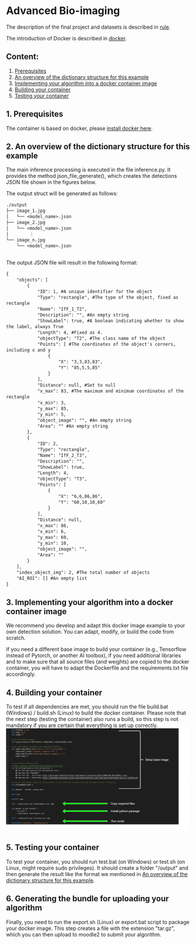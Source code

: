 # Advanced Bio-imaging
The description of the final project and datasets is described in [rule](https://docs.google.com/presentation/d/1KWdDUJBOFQ-l1_yq7ieJCVcWiquQTDbk/edit?usp=drive_link&ouid=118423424017349178188&rtpof=true&sd=true). 

The introduction of Docker is described in [docker](https://docs.google.com/presentation/d/1HOZIq5sPQXHh3e0X5C21qwqrKF_9VX_T/edit?usp=drive_link&ouid=118423424017349178188&rtpof=true&sd=true).

## Content:
1. [Prerequisites](#prerequisites)
2. [An overview of the dictionary structure for this example](#overview)
3. [Implementing your algorithm into a docker container image](#todocker)
4. [Building your container](#build)
5. [Testing your container](#test)

## 1. Prerequisites <a name="prerequisites"></a>

The container is based on docker, please [install docker here](https://www.docker.com/get-started). 

## 2. An overview of the dictionary structure for this example <a name="overview"></a>

The main inference processing is executed in the file inference.py. It provides the method json_file_generate(), which creates the detections JSON file shown in the figures below.

The output struct will be generated as follows:
```
./output
├── image_1.jpg
│   └── <model_name>.json    
├── image_2.jpg
│   └── <model_name>.json    
│        ⋮
└── image_n.jpg
    └── <model_name>.json    
  
```

The output JSON file will result in the following format:
```
{
    "objects": [
        {
            "ID": 1, #A unique identifier for the object
            "Type": "rectangle", #The type of the object, fixed as rectangle
            "Name": "IfF_1_T2",
            "Description": "", #An empty string
            "ShowLabel": true, #A boolean indicating whether to show the label, always True
            "Length": 4, #Fixed as 4.
            "objectType": "T2", #The class name of the object
            "Points": [ #The coordinates of the object's corners, including x and y
                {
                    "X": "3,3,83,83",
                    "Y": "85,5,5,85"
                }
            ],
            "Distance": null, #Set to null
            "x_max": 83, #The maximum and minimum coordinates of the rectangle
            "x_min": 3,
            "y_max": 85,
            "y_min": 5,
            "object_image": "", #An empty string
            "Area": "" #An empty string
        },
        {
            "ID": 2,
            "Type": "rectangle",
            "Name": "IfF_2_T3",
            "Description": "",
            "ShowLabel": true,
            "Length": 4,
            "objectType": "T3",
            "Points": [
                {
                    "X": "6,6,86,86",
                    "Y": "60,10,10,60"
                }
            ],
            "Distance": null,
            "x_max": 86,
            "x_min": 6,
            "y_max": 60,
            "y_min": 10,
            "object_image": "",
            "Area": ""
        }
    ],
    "index_object_img": 2, #The total number of objects
    "AI_ROI": [] #An empty list
}
```
## 3. Implementing your algorithm into a docker container image <a name="todocker"></a>
We recommend you develop and adapt this docker image example to your own detection solution. You can adapt, modify, or build the code from scratch.

If you need a different base image to build your container (e.g., Tensorflow instead of Pytorch, or another AI toolbox), if you need additional libraries and to make sure that all source files (and weights) are copied to the docker container, you will have to adapt the Dockerfile and the requirements.txt file accordingly.

## 4. Building your container <a name="build"></a>
To test if all dependencies are met, you should run the file build.bat (Windows) / build.sh (Linux) to build the docker container. Please note that the next step (testing the container) also runs a build, so this step is not mandatory if you are certain that everything is set up correctly.
<img width="1299" src="docs/2.png">

## 5. Testing your container <a name="test"></a>
To test your container, you should run test.bat (on Windows) or test.sh (on Linux, might require sudo privileges). It should create a folder "/output" and then generate the result like the format we mentioned in [An overview of the dictionary structure for this example](#overview).

## 6. Generating the bundle for uploading your algorithm <a name="export"></a>
Finally, you need to run the export.sh (Linux) or export.bat script to package your docker image. This step creates a file with the extension "tar.gz", which you can then upload to moodle2 to submit your algorithm.

